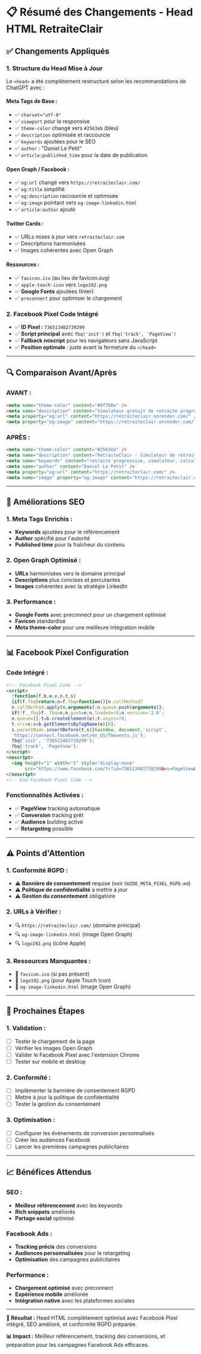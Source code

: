 # 📋 Résumé des Changements - Head HTML RetraiteClair

## ✅ **Changements Appliqués**

### **1. Structure du Head Mise à Jour**
Le `<head>` a été complètement restructuré selon les recommandations de ChatGPT avec :

#### **Meta Tags de Base :**
- ✅ `charset="utf-8"`
- ✅ `viewport` pour le responsive
- ✅ `theme-color` changé vers `#2563eb` (bleu)
- ✅ `description` optimisée et raccourcie
- ✅ `keywords` ajoutées pour le SEO
- ✅ `author` : "Daniel Le Petit"
- ✅ `article:published_time` pour la date de publication

#### **Open Graph / Facebook :**
- ✅ `og:url` changé vers `https://retraiteclair.com/`
- ✅ `og:title` simplifié
- ✅ `og:description` raccourcie et optimisée
- ✅ `og:image` pointant vers `og-image-linkedin.html`
- ✅ `article:author` ajouté

#### **Twitter Cards :**
- ✅ URLs mises à jour vers `retraiteclair.com`
- ✅ Descriptions harmonisées
- ✅ Images cohérentes avec Open Graph

#### **Ressources :**
- ✅ `favicon.ico` (au lieu de favicon.svg)
- ✅ `apple-touch-icon` vers `logo192.png`
- ✅ **Google Fonts** ajoutées (Inter)
- ✅ `preconnect` pour optimiser le chargement

### **2. Facebook Pixel Code Intégré**
- ✅ **ID Pixel :** `736513402739299`
- ✅ **Script principal** avec `fbq('init')` et `fbq('track', 'PageView')`
- ✅ **Fallback noscript** pour les navigateurs sans JavaScript
- ✅ **Position optimale** : juste avant la fermeture du `</head>`

---

## 🔍 **Comparaison Avant/Après**

### **AVANT :**
```html
<meta name="theme-color" content="#0f766e" />
<meta name="description" content="Simulateur gratuit de retraite progressive. Calculez vos revenus, vérifiez votre éligibilité et optimisez votre transition vers la retraite. Guide complet avec conseils pratiques pour réussir votre passage en douceur." />
<meta property="og:url" content="https://retraiteclair.onrender.com/" />
<meta property="og:image" content="https://retraiteclair.onrender.com/logo-retraiteclair-email.png" />
```

### **APRÈS :**
```html
<meta name="theme-color" content="#2563eb" />
<meta name="description" content="RetraiteClair - Simulateur de retraite progressive. Calculez votre revenu et comparez les scénarios pour optimiser votre transition vers la retraite." />
<meta name="keywords" content="retraite progressive, simulateur, calcul, pension, temps partiel, CARSAT" />
<meta name="author" content="Daniel Le Petit" />
<meta property="og:url" content="https://retraiteclair.com/" />
<meta name="image" property="og:image" content="https://retraiteclair.onrender.com/og-image-linkedin.html" />
```

---

## 🎯 **Améliorations SEO**

### **1. Meta Tags Enrichis :**
- **Keywords** ajoutées pour le référencement
- **Author** spécifié pour l'autorité
- **Published time** pour la fraîcheur du contenu

### **2. Open Graph Optimisé :**
- **URLs** harmonisées vers le domaine principal
- **Descriptions** plus concises et percutantes
- **Images** cohérentes avec la stratégie LinkedIn

### **3. Performance :**
- **Google Fonts** avec preconnect pour un chargement optimisé
- **Favicon** standardisé
- **Meta theme-color** pour une meilleure intégration mobile

---

## 📊 **Facebook Pixel Configuration**

### **Code Intégré :**
```html
<!-- Facebook Pixel Code -->
<script>
  !function(f,b,e,v,n,t,s)
  {if(f.fbq)return;n=f.fbq=function(){n.callMethod?
  n.callMethod.apply(n,arguments):n.queue.push(arguments)};
  if(!f._fbq)f._fbq=n;n.push=n;n.loaded=!0;n.version='2.0';
  n.queue=[];t=b.createElement(e);t.async=!0;
  t.src=v;s=b.getElementsByTagName(e)[0];
  s.parentNode.insertBefore(t,s)}(window, document,'script',
  'https://connect.facebook.net/en_US/fbevents.js');
  fbq('init', '736513402739299'); 
  fbq('track', 'PageView');
</script>
<noscript>
  <img height="1" width="1" style="display:none"
       src="https://www.facebook.com/tr?id=736513402739299&ev=PageView&noscript=1"/>
</noscript>
<!-- End Facebook Pixel Code -->
```

### **Fonctionnalités Activées :**
- ✅ **PageView** tracking automatique
- ✅ **Conversion** tracking prêt
- ✅ **Audience** building activé
- ✅ **Retargeting** possible

---

## ⚠️ **Points d'Attention**

### **1. Conformité RGPD :**
- ⚠️ **Bannière de consentement** requise (voir `GUIDE_META_PIXEL_RGPD.md`)
- ⚠️ **Politique de confidentialité** à mettre à jour
- ⚠️ **Gestion du consentement** obligatoire

### **2. URLs à Vérifier :**
- 🔍 `https://retraiteclair.com/` (domaine principal)
- 🔍 `og-image-linkedin.html` (image Open Graph)
- 🔍 `logo192.png` (icône Apple)

### **3. Ressources Manquantes :**
- 📁 `favicon.ico` (si pas présent)
- 📁 `logo192.png` (pour Apple Touch Icon)
- 📁 `og-image-linkedin.html` (image Open Graph)

---

## 🚀 **Prochaines Étapes**

### **1. Validation :**
- [ ] Tester le chargement de la page
- [ ] Vérifier les images Open Graph
- [ ] Valider le Facebook Pixel avec l'extension Chrome
- [ ] Tester sur mobile et desktop

### **2. Conformité :**
- [ ] Implémenter la bannière de consentement RGPD
- [ ] Mettre à jour la politique de confidentialité
- [ ] Tester la gestion du consentement

### **3. Optimisation :**
- [ ] Configurer les événements de conversion personnalisés
- [ ] Créer les audiences Facebook
- [ ] Lancer les premières campagnes publicitaires

---

## 📈 **Bénéfices Attendus**

### **SEO :**
- **Meilleur référencement** avec les keywords
- **Rich snippets** améliorés
- **Partage social** optimisé

### **Facebook Ads :**
- **Tracking précis** des conversions
- **Audiences personnalisées** pour le retargeting
- **Optimisation** des campagnes publicitaires

### **Performance :**
- **Chargement optimisé** avec preconnect
- **Expérience mobile** améliorée
- **Intégration native** avec les plateformes sociales

---

**🎯 Résultat :** Head HTML complètement optimisé avec Facebook Pixel intégré, SEO amélioré, et conformité RGPD préparée.

**📊 Impact :** Meilleur référencement, tracking des conversions, et préparation pour les campagnes Facebook Ads efficaces.


